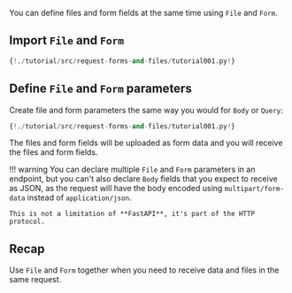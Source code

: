 You can define files and form fields at the same time using `File` and `Form`.

## Import `File` and `Form`

```Python hl_lines="1"
{!./tutorial/src/request-forms-and-files/tutorial001.py!}
```

## Define `File` and `Form` parameters

Create file and form parameters the same way you would for `Body` or `Query`:

```Python hl_lines="7"
{!./tutorial/src/request-forms-and-files/tutorial001.py!}
```

The files and form fields will be uploaded as form data and you will receive the files and form fields.

!!! warning
    You can declare multiple `File` and `Form` parameters in an endpoint, but you can't also declare `Body` fields that you expect to receive as JSON, as the request will have the body encoded using `multipart/form-data` instead of `application/json`.

    This is not a limitation of **FastAPI**, it's part of the HTTP protocol.

## Recap

Use `File` and `Form` together when you need to receive data and files in the same request.
